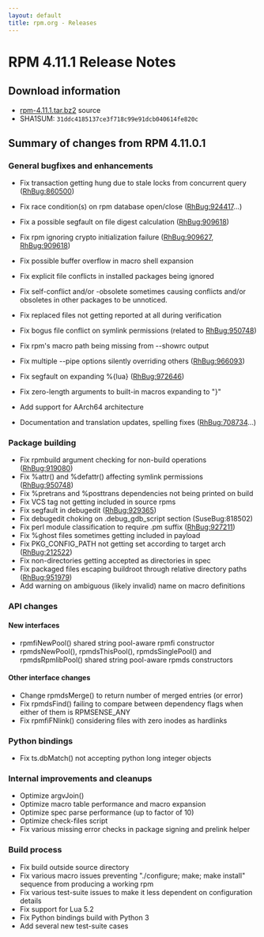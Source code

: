 ```yaml
---
layout: default
title: rpm.org - Releases
---
```


# RPM 4.11.1 Release Notes



## Download information
 * [rpm-4.11.1.tar.bz2](http://ftp.rpm.org/releases/rpm-4.11.x/rpm-4.11.1.tar.bz2) source
 * SHA1SUM: `31ddc4185137ce3f718c99e91dcb040614fe820c`

## Summary of changes from RPM 4.11.0.1

### General bugfixes and enhancements
 * Fix transaction getting hung due to stale locks from concurrent
   query ([RhBug:860500](https://bugzilla.redhat.com/show_bug.cgi?id=860500))
 * Fix race condition(s) on rpm database open/close ([RhBug:924417](https://bugzilla.redhat.com/show_bug.cgi?id=924417)...)
 * Fix a possible segfault on file digest calculation ([RhBug:909618](https://bugzilla.redhat.com/show_bug.cgi?id=909618))
 * Fix rpm ignoring crypto initialization failure ([RhBug:909627](https://bugzilla.redhat.com/show_bug.cgi?id=909627), [RhBug:909618](https://bugzilla.redhat.com/show_bug.cgi?id=909618))
 * Fix possible buffer overflow in macro shell expansion
 * Fix explicit file conflicts in installed packages being ignored
 * Fix self-conflict and/or -obsolete sometimes causing conflicts
   and/or obsoletes in other packages to be unnoticed.
 * Fix replaced files not getting reported at all during verification
 * Fix bogus file conflict on symlink permissions (related to [RhBug:950748](https://bugzilla.redhat.com/show_bug.cgi?id=950748))
 * Fix rpm's macro path being missing from --showrc output
 * Fix multiple --pipe options silently overriding others  ([RhBug:966093](https://bugzilla.redhat.com/show_bug.cgi?id=966093))
 * Fix segfault on expanding %{lua} ([RhBug:972646](https://bugzilla.redhat.com/show_bug.cgi?id=972646))
 * Fix zero-length arguments to built-in macros expanding to "}"

 * Add support for AArch64 architecture
 * Documentation and translation updates, spelling fixes ([RhBug:708734](https://bugzilla.redhat.com/show_bug.cgi?id=708734)...)

### Package building
 * Fix rpmbuild argument checking for non-build operations ([RhBug:919080](https://bugzilla.redhat.com/show_bug.cgi?id=919080))
 * Fix %attr() and %defattr() affecting symlink permissions ([RhBug:950748](https://bugzilla.redhat.com/show_bug.cgi?id=950748))
 * Fix %pretrans and %posttrans dependencies not being printed on build
 * Fix VCS tag not getting included in source rpms
 * Fix segfault in debugedit ([RhBug:929365](https://bugzilla.redhat.com/show_bug.cgi?id=929365))
 * Fix debugedit choking on .debug_gdb_script section (SuseBug:818502)
 * Fix perl module classification to require .pm suffix ([RhBug:927211](https://bugzilla.redhat.com/show_bug.cgi?id=927211))
 * Fix %ghost files sometimes getting included in payload
 * Fix PKG_CONFIG_PATH not getting set according to target arch ([RhBug:212522](https://bugzilla.redhat.com/show_bug.cgi?id=212522))
 * Fix non-directories getting accepted as directories in spec
 * Fix packaged files escaping buildroot through relative directory paths
   ([RhBug:951979](https://bugzilla.redhat.com/show_bug.cgi?id=951979))
 * Add warning on ambiguous (likely invalid) name on macro definitions

### API changes

#### New interfaces
 * rpmfiNewPool() shared string pool-aware rpmfi constructor
 * rpmdsNewPool(), rpmdsThisPool(), rpmdsSinglePool() and rpmdsRpmlibPool()
   shared string pool-aware rpmds constructors

#### Other interface changes
 * Change rpmdsMerge() to return number of merged entries (or error)
 * Fix rpmdsFind() failing to compare between dependency flags when either
   of them is RPMSENSE_ANY
 * Fix rpmfiFNlink() considering files with zero inodes as hardlinks

### Python bindings
 * Fix ts.dbMatch() not accepting python long integer objects

### Internal improvements and cleanups
 * Optimize argvJoin()
 * Optimize macro table performance and macro expansion
 * Optimize spec parse performance (up to factor of 10)
 * Optimize check-files script
 * Fix various missing error checks in package signing and prelink helper

### Build process
 * Fix build outside source directory
 * Fix various macro issues preventing  "./configure; make; make install"
   sequence from producing a working rpm
 * Fix various test-suite issues to make it less dependent on configuration
   details
 * Fix support for Lua 5.2
 * Fix Python bindings build with Python 3
 * Add several new test-suite cases
